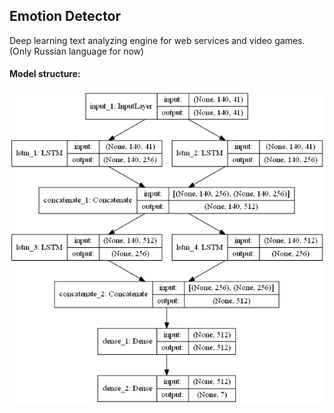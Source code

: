 ## Emotion Detector
Deep learning text analyzing engine for web services and video games.  
(Only Russian language for now)  
  
  
#### Model structure:
![model structure](model.png )
